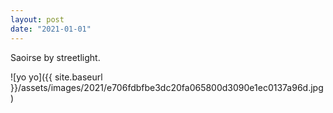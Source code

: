 ```yaml
---
layout: post
date: "2021-01-01"
---
```


Saoirse by streetlight.

![yo yo]({{ site.baseurl }}/assets/images/2021/e706fdbfbe3dc20fa065800d3090e1ec0137a96d.jpg)
